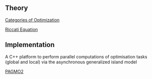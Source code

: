 ## Theory

[Categories of Optimization](https://optimization.mccormick.northwestern.edu/index.php/Main_Page)

[Riccati Equation](https://en.wikipedia.org/wiki/Riccati_equation)


## Implementation

A C++ platform to perform parallel computations of optimisation tasks (global and local) via the asynchronous generalized island model

[PAGMO2](https://github.com/esa/pagmo2)
